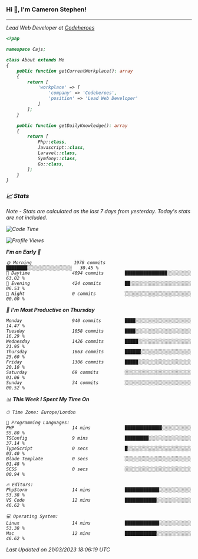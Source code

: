 ### Hi 👋, I'm Cameron Stephen!
<hr>
<p><em>Lead Web Developer at <a href="https://codeheroes.co.uk">Codeheroes</a></p>


```php
<?php

namespace Cajs;

class About extends Me
{
    public function getCurrentWorkplace(): array
    {
        return [
            'workplace' => [
                'company' => 'Codeheroes',
                'position' => 'Lead Web Developer'
            ]
        ];
    }

    public function getDailyKnowledge(): array
    {
        return [
            Php::class,
            Javascript::class,
            Laravel::class,
            Symfony::class,
            Go::class,
        ];
    }
}
```

### 📈 Stats
<p><em>Note - Stats are calculated as the last 7 days from yesterday. Today's stats are not included.</em></p>


<!--START_SECTION:waka-->
![Code Time](http://img.shields.io/badge/Code%20Time-3%2C260%20hrs%2010%20mins-blue)

![Profile Views](http://img.shields.io/badge/Profile%20Views-5-blue)

**I'm an Early 🐤** 

```text
🌞 Morning                1978 commits        ████████░░░░░░░░░░░░░░░░░   30.45 % 
🌆 Daytime                4094 commits        ████████████████░░░░░░░░░   63.02 % 
🌃 Evening                424 commits         ██░░░░░░░░░░░░░░░░░░░░░░░   06.53 % 
🌙 Night                  0 commits           ░░░░░░░░░░░░░░░░░░░░░░░░░   00.00 % 
```
📅 **I'm Most Productive on Thursday** 

```text
Monday                   940 commits         ████░░░░░░░░░░░░░░░░░░░░░   14.47 % 
Tuesday                  1058 commits        ████░░░░░░░░░░░░░░░░░░░░░   16.29 % 
Wednesday                1426 commits        █████░░░░░░░░░░░░░░░░░░░░   21.95 % 
Thursday                 1663 commits        ██████░░░░░░░░░░░░░░░░░░░   25.60 % 
Friday                   1306 commits        █████░░░░░░░░░░░░░░░░░░░░   20.10 % 
Saturday                 69 commits          ░░░░░░░░░░░░░░░░░░░░░░░░░   01.06 % 
Sunday                   34 commits          ░░░░░░░░░░░░░░░░░░░░░░░░░   00.52 % 
```


📊 **This Week I Spent My Time On** 

```text
🕑︎ Time Zone: Europe/London

💬 Programming Languages: 
PHP                      14 mins             ██████████████░░░░░░░░░░░   55.80 % 
TSConfig                 9 mins              █████████░░░░░░░░░░░░░░░░   37.14 % 
TypeScript               0 secs              █░░░░░░░░░░░░░░░░░░░░░░░░   03.40 % 
Blade Template           0 secs              ░░░░░░░░░░░░░░░░░░░░░░░░░   01.48 % 
SCSS                     0 secs              ░░░░░░░░░░░░░░░░░░░░░░░░░   00.94 % 

🔥 Editors: 
PhpStorm                 14 mins             █████████████░░░░░░░░░░░░   53.38 % 
VS Code                  12 mins             ████████████░░░░░░░░░░░░░   46.62 % 

💻 Operating System: 
Linux                    14 mins             █████████████░░░░░░░░░░░░   53.38 % 
Mac                      12 mins             ████████████░░░░░░░░░░░░░   46.62 % 
```


 Last Updated on 21/03/2023 18:06:19 UTC
<!--END_SECTION:waka-->
